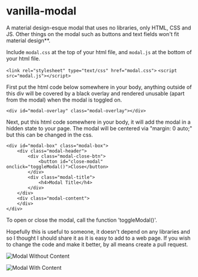# vanilla-modal
A material design-esque modal that uses no libraries, only HTML, CSS and JS. Other things on the modal such as buttons and text fields won't fit material design**.

Include ```modal.css``` at the top of your html file, and ```modal.js``` at the bottom of your html file.

```<link rel="stylesheet" type="text/css" href="modal.css">```
```<script src="modal.js"></script>```

First put the html code below somewhere in your body, anything outside of this div will be covered
by a black overlay and rendered unusable (apart from the modal) when the modal is toggled on.

```<div id="modal-overlay" class="modal-overlay"></div>```

Next, put this html code somewhere in your body, it will add the modal in a hidden state to your page.
The modal will be centered via "margin: 0 auto;" but this can be changed in the css.

```
<div id="modal-box" class="modal-box">
    <div class="modal-header">
        <div class="modal-close-btn">
            <button id="close-modal" onclick="toggleModal()">Close</button>
        </div>
        <div class="modal-title">
            <h4>Modal Title</h4>
        </div>
    </div>
    <div class="modal-content">
    </div>
</div>
```

To open or close the modal, call the function 'toggleModal()'.

Hopefully this is useful to someone, it doesn't depend on any libraries and so I thought I should share it as it is easy to add to a web page. If you wish to change the code and make it better, by all means create a pull request.

![Modal Without Content](https://user-images.githubusercontent.com/11336751/29475786-2e37be42-8459-11e7-942d-7d71c806d140.PNG "Modal Without Content")

![Modal With Content](https://user-images.githubusercontent.com/11336751/29475741-0205a96a-8459-11e7-85c2-b8a6fa0517d6.PNG "Modal With Content")


